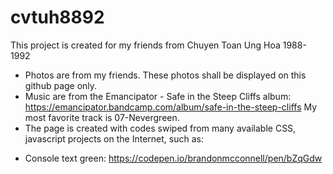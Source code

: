 # cvtuh8892
This project is created for my friends from Chuyen Toan Ung Hoa 1988-1992
* Photos are from my friends. These photos shall be displayed on this github page only.
* Music are from the Emancipator - Safe in the Steep Cliffs album: https://emancipator.bandcamp.com/album/safe-in-the-steep-cliffs
  My most favorite track is 07-Nevergreen.  
* The page is created with codes swiped from many available CSS, javascript projects on the Internet, such as: 
- Console text green: https://codepen.io/brandonmcconnell/pen/bZqGdw
